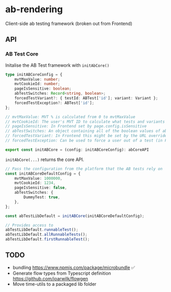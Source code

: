 # ab-rendering

Client-side ab testing framework (broken out from Frontend)

## API

### AB Test Core

Initalise the AB Test framework with `initAbCore()`

```ts
type initABCoreConfig = {
    mvtMaxValue: number;
    mvtCookieId: number;
    pageIsSensitive: boolean;
    abTestSwitches: Record<string, boolean>;
    forcedTestVariant?: { testId: ABTest['id']; variant: Variant };
    forcedTestException?: ABTest['id'];
};

// mvtMaxValue: MVT % is calculated from 0 to mvtMaxValue
// mvtCookieId: The user's MVT ID to calculate what tests and variants they fall into
// pageIsSensitive: In Frontend set by page.config.isSensitive
// abTestSwitches: An object containing all of the boolean values of abTestSwitches, in Frontend from page.config.switches.abTests
// forcedTestVariant: In Frontend this might be set by the URL override, but otherwise can be used to force a user into a test and variant at init time
// forcedTestException: Can be used to force a user out of a test (in Frontend, again with url override)

export const initABCore = (config: initABCoreConfig): abCoreAPI
```

`initAbCore(...)` returns the core API.

```ts
// Pass the configuration from the platform that the AB tests rely on
const initABCoreDefaultConfig = {
	mvtMaxValue: 1000000,
	mvtCookieId: 1234,
	pageIsSensitive: false,
	abTestSwitches: {
		DummyTest: true,
	},
};

const abTestLibDefault = initABCore(initABCoreDefaultConfig);

// Provides access to
abTestLibDefault.runnableTest();
abTestLibDefault.allRunnableTests();
abTestLibDefault.firstRunnableTest();
```

## TODO

-   bundling https://www.npmjs.com/package/microbundle ✅
-   Generate flow types from Typescript definition https://github.com/joarwilk/flowgen
-   Move time-utils to a packaged lib folder

